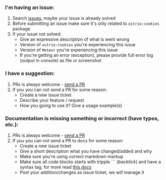 ### I'm having an issue:
 1. Search [issues](https://github.com/VeliovGroup/Meteor-Cookies/issues), maybe your issue is already solved
 2. Before submitting an issue make sure it's only related to `ostrio:cookies` package
 3. If your issue not solved:
     - Give an expressive description of what is went wrong
     - Version of `ostrio:cookies` you're experiencing this issue
     - Version of `Meteor` you're experiencing this issue
     - If you're getting an error (exception), please provide full error log (output in console) as file or screenshot

### I have a suggestion:
 1. PRs is always welcome - [send a PR](https://github.com/VeliovGroup/Meteor-Cookies/compare)
 2. If you you can not send a PR for some reason:
     - Create a new issue ticket
     - Describe your feature / request
     - How you going to use it? Give a usage example(s)

### Documentation is missing something or incorrect (have typos, etc.):
 1. PRs is always welcome - [send a PR](https://github.com/VeliovGroup/Meteor-Cookies/compare)
 2. If you you can not send a PR to docs for some reason:
     - Create a new issue ticket
     - Give a short description what you have changed/added and why
     - Make sure you're using correct markdown markup
     - Make sure all code blocks starts with tripple ``` (*backtick*) and have a syntax tag, for more read [this docs](https://help.github.com/articles/creating-and-highlighting-code-blocks/#syntax-highlighting)
     - Post your addition/changes as issue ticket, we will manage it
